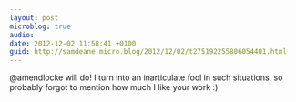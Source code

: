 ```yaml
---
layout: post
microblog: true
audio: 
date: 2012-12-02 11:58:41 +0100
guid: http://samdeane.micro.blog/2012/12/02/t275192255806054401.html
---
```

@amendlocke will do! I turn into an inarticulate fool in such situations, so probably forgot to mention how much I like your work :)
